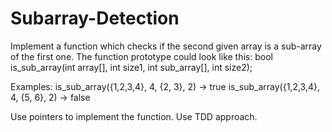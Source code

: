 # Subarray-Detection

Implement a function which checks if the second given array is a sub-array of the first one.
The function prototype could look like this:
bool is_sub_array(int array[], int size1, int sub_array[], int size2);

Examples:
is_sub_array({1,2,3,4}, 4, {2, 3}, 2) -> true
is_sub_array({1,2,3,4}, 4, {5, 6}, 2) -> false

Use pointers to implement the function.
Use TDD approach.